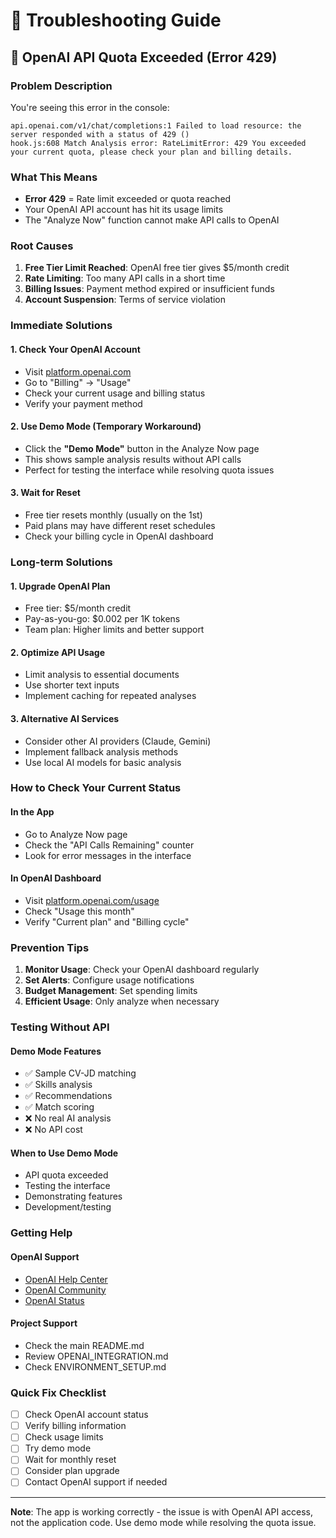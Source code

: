 # 🔧 Troubleshooting Guide

## 🚨 OpenAI API Quota Exceeded (Error 429)

### **Problem Description**

You're seeing this error in the console:

```
api.openai.com/v1/chat/completions:1 Failed to load resource: the server responded with a status of 429 ()
hook.js:608 Match Analysis error: RateLimitError: 429 You exceeded your current quota, please check your plan and billing details.
```

### **What This Means**

- **Error 429** = Rate limit exceeded or quota reached
- Your OpenAI API account has hit its usage limits
- The "Analyze Now" function cannot make API calls to OpenAI

### **Root Causes**

1. **Free Tier Limit Reached**: OpenAI free tier gives $5/month credit
2. **Rate Limiting**: Too many API calls in a short time
3. **Billing Issues**: Payment method expired or insufficient funds
4. **Account Suspension**: Terms of service violation

### **Immediate Solutions**

#### **1. Check Your OpenAI Account**

- Visit [platform.openai.com](https://platform.openai.com)
- Go to "Billing" → "Usage"
- Check your current usage and billing status
- Verify your payment method

#### **2. Use Demo Mode (Temporary Workaround)**

- Click the **"Demo Mode"** button in the Analyze Now page
- This shows sample analysis results without API calls
- Perfect for testing the interface while resolving quota issues

#### **3. Wait for Reset**

- Free tier resets monthly (usually on the 1st)
- Paid plans may have different reset schedules
- Check your billing cycle in OpenAI dashboard

### **Long-term Solutions**

#### **1. Upgrade OpenAI Plan**

- Free tier: $5/month credit
- Pay-as-you-go: $0.002 per 1K tokens
- Team plan: Higher limits and better support

#### **2. Optimize API Usage**

- Limit analysis to essential documents
- Use shorter text inputs
- Implement caching for repeated analyses

#### **3. Alternative AI Services**

- Consider other AI providers (Claude, Gemini)
- Implement fallback analysis methods
- Use local AI models for basic analysis

### **How to Check Your Current Status**

#### **In the App**

- Go to Analyze Now page
- Check the "API Calls Remaining" counter
- Look for error messages in the interface

#### **In OpenAI Dashboard**

- Visit [platform.openai.com/usage](https://platform.openai.com/usage)
- Check "Usage this month"
- Verify "Current plan" and "Billing cycle"

### **Prevention Tips**

1. **Monitor Usage**: Check your OpenAI dashboard regularly
2. **Set Alerts**: Configure usage notifications
3. **Budget Management**: Set spending limits
4. **Efficient Usage**: Only analyze when necessary

### **Testing Without API**

#### **Demo Mode Features**

- ✅ Sample CV-JD matching
- ✅ Skills analysis
- ✅ Recommendations
- ✅ Match scoring
- ❌ No real AI analysis
- ❌ No API cost

#### **When to Use Demo Mode**

- API quota exceeded
- Testing the interface
- Demonstrating features
- Development/testing

### **Getting Help**

#### **OpenAI Support**

- [OpenAI Help Center](https://help.openai.com/)
- [OpenAI Community](https://community.openai.com/)
- [OpenAI Status](https://status.openai.com/)

#### **Project Support**

- Check the main README.md
- Review OPENAI_INTEGRATION.md
- Check ENVIRONMENT_SETUP.md

### **Quick Fix Checklist**

- [ ] Check OpenAI account status
- [ ] Verify billing information
- [ ] Check usage limits
- [ ] Try demo mode
- [ ] Wait for monthly reset
- [ ] Consider plan upgrade
- [ ] Contact OpenAI support if needed

---

**Note**: The app is working correctly - the issue is with OpenAI API access, not the application code. Use demo mode while resolving the quota issue.
